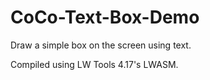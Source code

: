 # CoCo-Text-Box-Demo
Draw a simple box on the screen using text.

Compiled using LW Tools 4.17's LWASM.
